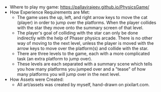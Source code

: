 - Where to play my game: https://pallavirajeev.github.io/PhysicsGame/ 
- How Experience Requirements are Met:
    - The game uses the up, left, and right arrow keys to move the cat (player) in order to jump over 
        the platforms. When the player collides with the star they move onto the summary screen of that level.
    - The player's goal of colliding with the star can only be done indirectly with the help of 
        Phaser physics arcade. There is no other way of moving to the next level, unless the player is moved with the arrow keys to move over the platform(s) and collide with the star.
    - There are three levels to the game, each with a more complicated task (an extra platform to jump
        over). 
    - These levels are each separated with a summary scene which tells you how many platforms you jumped 
        over and a "tease" of how many platforms you will jump over in the next level.
- How Assets were Created:
    - All art/assets was created by myself, hand-drawn on pixilart.com.

